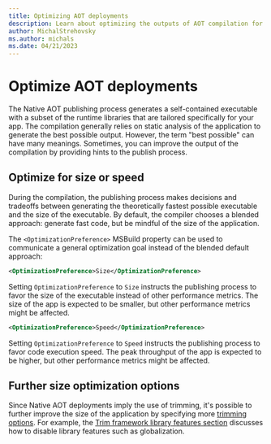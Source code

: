 ```yaml
---
title: Optimizing AOT deployments
description: Learn about optimizing the outputs of AOT compilation for size and speed.
author: MichalStrehovsky
ms.author: michals
ms.date: 04/21/2023
---
```

# Optimize AOT deployments

The Native AOT publishing process generates a self-contained executable with a subset of the runtime libraries that are tailored specifically for your app. The compilation generally relies on static analysis of the application to generate the best possible output. However, the term "best possible" can have many meanings. Sometimes, you can improve the output of the compilation by providing hints to the publish process.

## Optimize for size or speed

During the compilation, the publishing process makes decisions and tradeoffs between generating the theoretically fastest possible executable and the size of the executable. By default, the compiler chooses a blended approach: generate fast code, but be mindful of the size of the application.

The `<OptimizationPreference>` MSBuild property can be used to communicate a general optimization goal instead of the blended default approach:

```xml
<OptimizationPreference>Size</OptimizationPreference>
```

Setting `OptimizationPreference` to `Size` instructs the publishing process to favor the size of the executable instead of other performance metrics. The size of the app is expected to be smaller, but other performance metrics might be affected.

```xml
<OptimizationPreference>Speed</OptimizationPreference>
```

Setting `OptimizationPreference` to `Speed` instructs the publishing process to favor code execution speed. The peak throughput of the app is expected to be higher, but other performance metrics might be affected.

## Further size optimization options

Since Native AOT deployments imply the use of trimming, it's possible to further improve the size of the application by specifying more [trimming options](../trimming/trimming-options.md). For example, the [Trim framework library features section](../trimming/trimming-options.md#trim-framework-library-features) discusses how to disable library features such as globalization.
